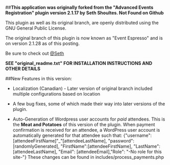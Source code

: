 ##**This application was originally forked from the "Advanced Events Registration" plugin version 2.1.17 by Seth Shoultes. Not Found on Github**

This plugin as well as its original branch, are openly distributed using the GNU General Public License.

The original branch of this plugin is now known as "Event Espresso" and is on version 2.1.28 as of this posting.

Be sure to check out [@Seth](http://twitter.com/eventespresso)

**SEE "original_readme.txt" FOR INSTALLATION INSTRUCTIONS AND OTHER DETAILS**

##New Features in this version:

+ Localization (Canadian) - Later version of original branch included multiple configurations based on location

+ A few bug fixes, some of which made their way into later versions of the plugin. 

+ Auto-Generation of Wordpress user accounts for *paid* attendees. This is the **Meat and Potatoes** of this version of the plugin. When payment confirmation is received for an attendee, a WordPress user account is automatically generated for that attendee such that: {"username": [attendeeFirstName]"_"[attendeeLastName], "password": [randomlyGenerated], "FirstName":[attendeeFirstName], "LastName": [attendeeLastName], "Email": [attendeeEmail],"Role": "-No role for this site-"} 
These changes can be found in includes/process_payments.php 